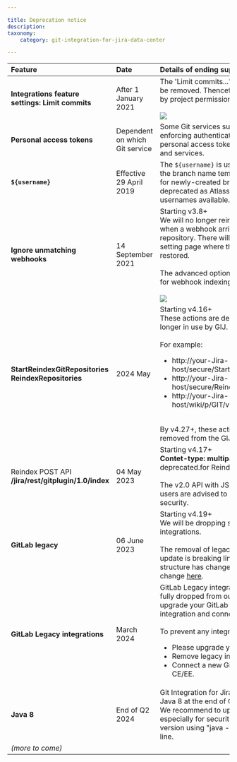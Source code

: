 ```yaml
---

title: Deprecation notice
description:
taxonomy:
    category: git-integration-for-jira-data-center

---
```


| Feature | Date | Details of ending support, removal or obsolescence |
| :--- | :--- | :--- |
| **Integrations feature settings: Limit commits** | After 1 January 2021 | The 'Limit commits...' setting is deprecated and will be removed. Thenceforth, all commits will be limited by project permissions.<br><br>![](/wp-content/uploads/gij-limit-commit-deprecation-notice.png) |
| **Personal access tokens** | Dependent on which Git service | Some Git services such as GitLab and GitHub are enforcing authentication access for users to use personal access tokens in accessing git resources and services. |
| **`${username}`** | Effective 29 April 2019 | The `${username}` is used when logging into Jira and in the branch name template to generate a default name for newly-created branches. This template variable is deprecated as Atlassian is no longer making usernames available. |
| **Ignore unmatching webhooks** | 14 September 2021 | Starting v3.8+<br>We will no longer reindex all repositories by default when a webhook arrives without a matching repository. There will be a setting in the Webhooks setting page where the previous functionality can be restored.<br><br>The advanced options provide a couple of settings for webhook indexing performance improvements.<br><br>![](/wp-content/uploads/gij-gitserver-webhooks-ignore-dups-and-min-ridx-adv.png) |
| **StartReindexGitRepositories**<br>**ReindexRepositories** | 2024 May | Starting v4.16+<br>These actions are deprecated since these are no longer in use by GIJ.<br><br>For example: <ul><li>http://your-Jira-host/secure/StartReindexGitRepositories.jspa</li><li>http://your-Jira-host/secure/ReindexGitRepositories!progress.jspa</li><li>http://your-Jira-host/wiki/p/GIT/view/progress.jspa</li></ul><br>By v4.27+, these actions are deprecated and removed from the GIJ Server/DC product. |
| Reindex POST API<br>**/jira/rest/gitplugin/1.0/index** | 04 May 2023 | Starting v4.17+<br>**Contet-type: multipart/form-data** is also deprecated.for Reindex POST API.<br><br>The v2.0 API with JSON body is more improved and users are advised to update to v4.17+ for better security. |
| **GitLab legacy** | 06 June 2023 | Starting v4.19+<br>We will be dropping support for GitLab legacy integrations.<br><br>The removal of legacy routes in the recent Gitlab update is breaking links from our apps -- as the URL structure has changed. More details regarding the change [here](https://gitlab.com/gitlab-org/gitlab/-/issues/28848). |
| **GitLab Legacy integrations** | March 2024 | GitLab Legacy integrations support feature will be fully dropped from our apps by March 2024. Please upgrade your GitLab server, disconnect the legacy integration and connect a new GitLab EE integration.<br><br> To prevent any integration issues:<br><ul><li>Please upgrade your GitLab server;</li><li>Remove legacy integrations; and</li><li>Connect a new GitLab integration to your GitLab CE/EE.</li><ul> |
| **Java 8** | End of Q2 2024 | Git Integration for Jira (GIJ) will be ending support for Java 8 at the end of Q2 2024 with GIJ version 5.0. We recommend to upgrade to newer versions of Java especially for security reasons. Check your Java version using "java -version" in terminal or command line. |
| _(more to come)_ |     |     |

